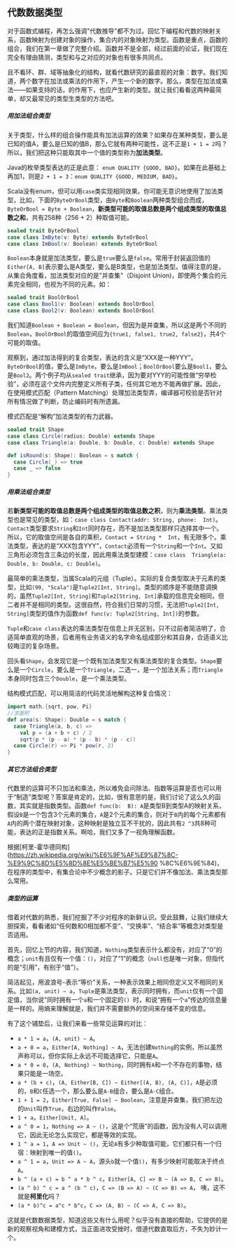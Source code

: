 ## 代数数据类型

对于函数式编程，再怎么强调"代数推导"都不为过。回忆下编程和代数的映射关系，函数映射为创建对象的操作，集合内的对象映射为类型。函数是重点，函数的组合，我们在第一章做了完整介绍。函数并不是全部，经过前面的论证，我们现在完全有理由猜测，类型和与之对应的对象也有很多共同点。

且不看环、群、域等抽象化的结构，就看代数研究的最直观的对象：数字。我们知道，两个数字在加法或乘法的作用下，产生一个新的数字。那么，类型在加法或乘法——如果支持的话，的作用下，也应产生新的类型。就让我们看看这两种最简单，却又最常见的类型生类型的方法吧。

##### 用加法组合类型

关于类型，什么样的组合操作能具有加法运算的效果？如果存在某种类型，要么是已知的值A，要么是已知的值B，那么它就有两种可能性，这不正是`1 + 1 = 2`吗？所以，我们把这种只能取其中一个值的类型称为**加法类型**。

Java的枚举类型表达的正是此意：
`enum QUALITY {GOOD, BAD}`。如果在此基础上再加1，则是`2 + 1 = 3`：`enum QUALITY {GOOD, MEDIUM, BAD}`。

Scala没有enum，但可以用`case`类实现相同效果。你可能无意识地使用了加法类型，比如，下面的`ByteOrBool`类型，由`Byte`和`Boolean`两种类型组合而成，`ByteOrBool = Byte + Boolean`，**新类型可能的取值总数是两个组成类型的取值总数之和**，共有258种（256 + 2）种取值可能。
```scala
sealed trait ByteOrBool
case class ImByte(v: Byte) extends ByteOrBool
case class ImBool(v: Boolean) extends ByteOrBool
```

`Boolean`本身就是加法类型，要么是`true`要么是`false`。常用于封装返回值的`Either[A, B]`表示要么是A类型，要么是B类型，也是加法类型。值得注意的是，从集合角度看，加法类型对应的是"并查集"（Disjoint Union)，即使两个集合的元素完全相同，也视为不同的元素。如：
```scala
sealed trait BoolOrBool
case class Bool1(v: Boolean) extends BoolOrBool
case class Bool2(v: Boolean) extends BoolOrBool
```
我们知道`Boolean + Boolean = Boolean`，但因为是并查集，所以这是两个不同的`Boolean`，`BoolOrBool`的取值空间应为`{true1, false1, true2, false2}`，共4个可能的取值。

观察到，通过加法得到的复合类型，表达的含义是“XXX是一种YYY”。`ByteOrBool`的值，要么是`ImByte`，要么是`ImBool`；`BoolOrBool`要么是`Bool1`，要么是`Bool2`。两个例子均从`sealed trait`继承，因为要对YYY的可能性做“穷举检验”，必须在这个文件内完整定义所有子类，任何其它地方不能再做扩展。因此，在使用模式匹配（Pattern Matching）处理加法类型弄，编译器可校验是否针对所有情况做了判断，防止编码时有所遗漏。
 
模式匹配是“解构”加法类型的有力武器。
```scala
sealed trait Shape
case class Circle(radius: Double) extends Shape
case class Triangle(a: Double, b: Double, c: Double) extends Shape

def isRound(s: Shape): Boolean = s match {
  case Circle(_) => true
  case _ => false
}
```
 
##### 用乘法组合类型

若**新类型可能的取值总数是两个组成类型的取值总数之积**，则为**乘法类型**。乘法类型也是常见的类型，如：`case class Contact(addr: String, phone: 
Int)`。 `Contact`类型要求`String`和`Int`同时存在，而不是加法类型那样只选择其中一个。 所以，它的取值空间是各自的乘积，`Contact = String * 
Int`，有无限多个。乘法类型，表达的是“XXX包含YYY”，`Contact`必须有一个`String`和一个`Int`。又如三角形必须包含三条边的长度，因此用乘法类型建模：`case class 
Triangle(a: Double, b: Double, c: Double)`。

最简单的乘法类型，当属Scala的元组（Tuple）。实际的复合类型取决于元素的类型，比如`(99, "Scala")`是`Tuple2[Int, String]`。类型的顺序是不能随意调换的，虽然`Tuple2[Int, String]`和`Tuple2[String, Int]`承载的信息完全相同，但二者并不是相同的类型。这很自然，符合我们日常的习惯，无法把`Tuple2[Int, String]`类型的值作为函数`def func(v: Tuple2[String, Int])`的参数。

`Tuple`和`case class`表达的乘法类型在信息上并无区别，只不过前者简洁明了，合适简单直观的场景，后者用有业务语义的名字命名组成部分和其自身，合适语义比较晦涩的复杂场景。

回头看`Shape`，会发现它是一个既有加法类型又有乘法类型的复合类型。`Shape`要么是一个`Circle`，要么是一个`Triangle`，二选一，是一个加法关系；而`Triangle `本身同时包含三个`Double`，是一个乘法类型。 

结构模式匹配，可以用简洁的代码灵活地解构这种复合情况：
```scala
import math.{sqrt, pow, Pi}
//求面积
def area(s: Shape): Double = s match {
  case Triangle(a, b, c) =>
    val p = (a + b + c) / 2
    sqrt(p * (p - a) * (p - b) * (p - c))
  case Circle(r) => Pi * pow(r, 2)
}
```

##### 其它方法组合类型

代数里的运算可不只加法和乘法，所以难免会问除法、指数等运算是否也可以用于“制造”类型呢？答案是肯定的，比如，很有意思的是，我们讨论了这么久的函数，其实就是指数类型。函数`def func(b: 
B): A`是类型B到类型A的映射关系，假设`B`是一个包含3个元素的集合，`A`是2个元素的集合，则对于`B`内的每个元素都有`A`内的两个潜在映射对象，这种映射是独立互不干扰的，因此共有`2
^3`共8种可能，表达的正是指数关系。啊哈，我们又多了一视角理解函数。

根据[柯里-霍华德同构](https://zh.wikipedia.org/wiki/%E6%9F%AF%E9%87%8C-%E9%9C%8D%E5%8D%8E%E5%BE%B7%E5%90 
%8C%E6%9E%84)，在程序的类型中，有集合论中不少概念的影子。只是它们并不像加法、乘法类型那么常用。

##### 类型的运算

借着对代数的熟悉，我们挖掘了不少对程序的新鲜认识。受此鼓舞，让我们继续大胆探索，看看诸如“任何数和0相加都不变”、“交换率”、“结合率”等概念对类型是否适用。

首先，回忆上节的内容，我们知道，`Nothing`类型表示什么都没有，对应了“0”的概念；`unit`有且仅有一个值：`()`，对应了“1”的概念（`null`也是唯一对象，但指代的是“引用”，有别于“值”）。

简洁起见，用波浪号`~`表示“等价”关系，一种表示效果上相同但定义又不相同的关系。比如`(a, unit) ~ a`，`Tuple`是乘法类型，表示同时拥有，而`unit`仅有一个固定值，当你说"同时拥有一个`a`和一个固定的`() `时，和说“拥有一个`a`”传达的信息量是一样的。用熵来理解就是，我们并不需要额外的空间来存储不变的信息。

有了这个铺垫后，让我们来看一些常见运算的对比：

* `a * 1 = a`，`(A, unit) ~ A`。
* `a + 0 = a`，`Either[A, Nothing] ~ A`，无法创建`Nothing`的实例，所以虽然声称可以，但你实际上永远不可能选择它，只能是`A`。
* `a * 0 = 0`，`(A, Nothing) ~ Nothing`，同时拥有`A`和一个不存在的事物，结果只能是一场空。
* `a * (b + c)`，`(A, Either[B, C]) ~ Either[(A, B), (A, C)]`，`A`是必须的，`B`和`C`任选一个，那么要么是`A-B`组合，要么是`A-C`组合。
* `1 + 1 = 2`，`Either[True, False] ~ Boolean`，注意是并查集，我们把左边的`Unit`叫作`True`，右边的叫作`False`。
* `1 + a`，`Either[Unit, A]`。
* `a ^ 0 = 1`，`Nothing => A ~ ()`，这是个“荒唐”的函数，因为没有人可以调用它，因此无论怎么实现它，都是等效的实现。
* `1 ^ a = 1`，`A => Unit ~ ()`，无论`A`有多少种取值可能，它们都只有一个归宿：映射到唯一的值`()`。
* `a ^ 1 = a`，`Unit => A ~ A`，源头`b`就一个值`()`，有多少映射可能取决于终点`A`。
* `b ^ (a + c) = b ^ a * b ^ c`，`Either[A, C] => B ~ (A => B, C => B)`。
* `(a ^ b) ^ c = a ^ (b ^ c)`，`C => (B => A) ~ (C => B) => A`， 咦，这不就是**柯里化**吗？
* `(a * b)^c = a^c * b^c`，`C => (A, B) ~ (C => A, C => B)`。


这就是代数数据类型，知道这些又有什么用呢？似乎没有直接的帮助，它提供的是新的观察视角和建模方式，当正面进攻受挫时，借道代数直取后方，不失为妙计一个。
